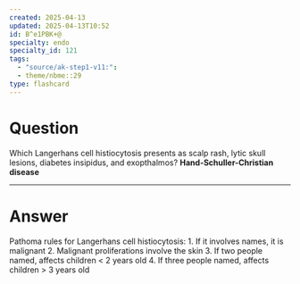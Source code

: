 ```yaml
---
created: 2025-04-13
updated: 2025-04-13T10:52
id: B^e1PBK+@
specialty: endo
specialty_id: 121
tags:
  - "source/ak-step1-v11:": 
  - theme/nbme::29
type: flashcard
---
```


# Question
Which Langerhans cell histiocytosis presents as scalp rash, lytic skull lesions, diabetes insipidus, and exopthalmos?   **Hand-Schuller-Christian disease**

---

# Answer
Pathoma rules for Langerhans cell histiocytosis: 1. If it involves names, it is malignant 2. Malignant proliferations involve the skin 3. If two people named, affects children < 2 years old 4. If three people named, affects children > 3 years old